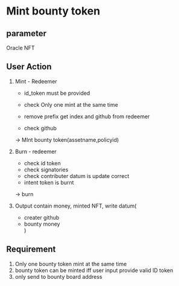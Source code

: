 # Mint bounty token

## parameter

Oracle NFT

## User Action

1. Mint - Redeemer

   - id_token must be provided

   - check Only one mint at the same time

   - remove prefix get index and github from redeemer

   - check github

   -> MInt bounty token(assetname,policyid)

2. Burn - redeemer

   - check id token
   - check signatories
   - check contributer datum is update correct
   - intent token is burnt

   -> burn

3. Output contain money, minted NFT,
   write datum(
   - creater github
   - bounty money  
     )

## Requirement

1. Only one bounty token mint at the same time
2. bounty token can be minted iff user input provide valid ID token
3. only send to bounty board address
